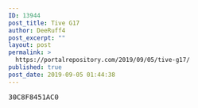 ```yaml
---
ID: 13944
post_title: Tive G17
author: DeeRuff4
post_excerpt: ""
layout: post
permalink: >
  https://portalrepository.com/2019/09/05/tive-g17/
published: true
post_date: 2019-09-05 01:44:38
---
```

<pre>30C8F8451AC0</pre>
